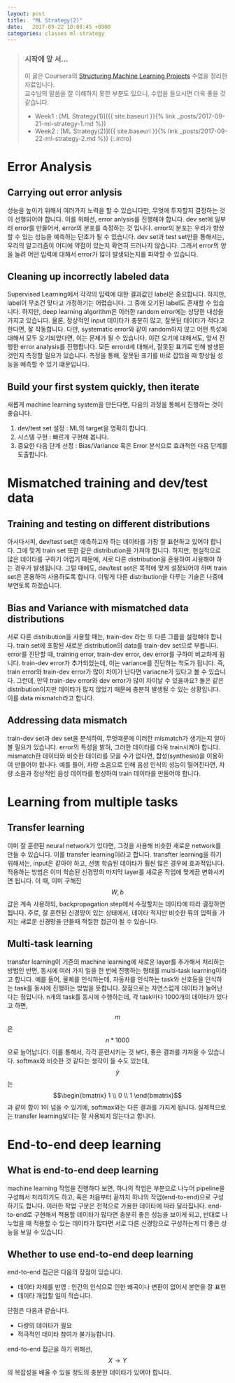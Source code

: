 ```yaml
---
layout: post
title:  "ML Strategy(2)"
date:   2017-09-22 10:08:45 +0900
categories: classes ml-strategy
---
```


> ### 시작에 앞 서...
> 이 글은 Coursera의 [Structuring Machine Learning Projects](https://www.coursera.org/learn/machine-lerning-projects) 수업을 정리한 자료입니다.<br/>
> 교수님의 말씀을 잘 이해하지 못한 부분도 있으니, 수업을 들으시면 더욱 좋을 것 같습니다.
>
> - Week1 : [ML Strategy(1)]({{ site.baseurl }}{% link _posts/2017-09-21-ml-strategy-1.md %})
> - Week2 : [ML Strategy(2)]({{ site.baseurl }}{% link _posts/2017-09-22-ml-strategy-2.md %})
{:.intro}

# Error Analysis

## Carrying out error anlysis

성능을 높이기 위해서 여러가지 노력을 할 수 있습니다만, 무엇에 투자할지 결정하는 것이 선행되어야 합니다. 이를 위해선, error anlysis를 진행해야 합니다. dev set에 일부러 error를 만들어서, error의 분포를 측정하는 것 입니다. error의 분포는 우리가 향샹할 수 있는 성능을 예측하는 단초가 될 수 있습니다. dev set과 test set만을 통해서는, 우리의 알고리즘이 어디에 약점이 있는지 확연히 드러나지 않습니다. 그래서 error의 양을 늘려 어떤 입력에 대해서 error가 많이 발생되는지를 파악할 수 있습니다.

## Cleaning up incorrectly labeled data

Supervised Learning에서 각각의 입력에 대한 결과값인 label은 중요합니다. 하지만, label이 무조건 맞다고 가정하기는 어렵습니다. 그 중에 오기된 label도 존재할 수 있습니다. 하지만, deep learning algorithm은 이러한 random error에는 상당한 내성을 가지고 있습니다. 물론, 정상적인 input 데이타가 충분히 많고, 잘못된 데이타가 적다고 한다면, 잘 작동합니다. 다만, systematic error와 같이 random하지 않고 어떤 특성에 대해서 모두 오기되었다면, 이는 문제가 될 수 있습니다.
이런 오기에 대해서도, 앞서 진행한 error analysis를 진행합니다. 모든 errord세 대해서, 잘못된 표기로 인해 발생된 것인지 측정할 필요가 있습니다. 측정을 통해, 잘못된 표기를 바로 잡았을 때 향상될 성능을 예측할 수 있기 떄문입니다. 

## Build your first system quickly, then iterate

새롭게 machine learning system을 만든다면, 다음의 과정을 통해서 진행하는 것이 좋습니다.

1. dev/test set 설정 : ML의 target을 명확히 합니다.
1. 시스템 구현 : 빠르게 구현해 봅니다.
1. 중요한 다음 단계 선정 : Bias/Variance 혹은 Error 분석으로 효과적인 다음 단계를 도출합니다.

# Mismatched training and dev/test data

## Training and testing on different distributions

아시다시피, dev/test set은 예측하고자 하는 데이타를 가장 잘 표현하고 있어야 합니다. 그에 맞게 train set 또한 같은 distribution을 가져야 합니다. 하지만, 현실적으로 많은 데이타를 구하기 어렵기 때문에, 서로 다른 distribution을 혼용하여 사용해야 하는 경우가 발생됩니다. 그럴 때에도, dev/test set은 목적에 맞게 설정되어야 하며 train set은 혼용하여 사용하도록 합니다. 이렇게 다른 distribution을 다루는 기술은 나중에 부연토록 하겠습니다.

## Bias and Variance with mismatched data distributions

서로 다른 distribution을 사용할 때는, train-dev 라는 또 다른 그룹을 설정해야 합니다. train set에 포함된 새로운 distribution의 data를 train-dev set으로 부릅니다. error를 진단할 때, training error, train-dev error, dev error를 구하여 비교하게 됩니다. train-dev error가 추가되었는데, 이는 variance를 진단하는 척도가 됩니다. 즉, train error와 train-dev error가 많이 차이가 난다면 variacne가 있다고 볼 수 있습니다. 그런데, 만약 train-dev error와 dev error가 많이 차이날 수 있을까요? 둘은 같은 distribution이지만 데이타가 많지 않았기 때문에 충분히 발생될 수 있는 상황입니다. 이를 data mismatch라고 합니다.

## Addressing data mismatch

train-dev set과 dev set을 분석하여, 무엇때문에 이러한 mismatch가 생기는지 알아볼 필요가 있습니다. error의 특성을 밝혀, 그러한 데이타를 더욱 train시켜야 합니다. mismatch한 데이타와 비슷한 데이라를 모을 수가 없다면, 합성(synthesis)을 이용하여 만들어야 합니다. 예를 들어, 차량 소음으로 인해 음성 인식의 성능이 떨어진다면, 차량 소음과 정상적인 음성 데이타를 합성하여 train 데이타를 만들어야 합니다.

# Learning from multiple tasks

## Transfer learning

이미 잘 훈련된 neural network가 있다면, 그것을 사용해 비슷한 새로운 network를 만들 수 있습니다. 이를 transfer learning이라고 합니다. transfter learning을 하기 위해서는, input은 같아야 하고, 선행 학습된 데이타가 훨씬 많은 경우에 효과적입니다. 적용하는 방법은 이미 학습된 신경망의 마지막 layer를 새로운 작업에 맞게끔 변화시키면 됩니다. 이 때, 이미 구해진 $$W, b$$값은 계속 사용하되, backpropagation step에서 수정할지는 데이타에 따라 결정하면 됩니다. 주로, 잘 훈련된 신경망이 있는 상태에서, 데이타 적지만 비슷한 류의 입력을 가지는 새로운 신경망을 만들때 적절한 접근이 될 수 있습니다.

## Multi-task learning

transfer learning이 기존의 machine learning에 새로운 layer를 추가해서 처리하는 방법인 반면, 동시에 여러 가지 일을 한 번에 진행하는 형태를 multi-task learning이라고 합니다. 예를 들어, 물체를 인식하는데, 자동차를 인식하는 task와 신호등을 인식하는 task를 동시에 진행하는 방법을 뜻합니다. 장점으로는 자연스럽게 데이타가 늘어난다는 점입니다. n개의 task를 동시에 수행하는데, 각 task마다 1000개의 데이타가 있다고 하면, $$m$$은 $$n * 1000$$으로 늘어납니다. 이를 통해서, 각각 훈련시키는 것 보다, 좋은 결과를 가져올 수 있습니다. softmax와 비슷한 것 같다는 생각이 들 수도 있는데, $$\hat{y}$$는 $$\begin{bmatrix} 1 \\ 0 \\ 1 \end{bmatrix}$$과 같이 합이 1이 넘을 수 있기에, softmax와는 다른 결과를 가지게 됩니다. 
실제적으로는 transfer learning보다는 잘 사용되지 않는다고 합니다.

# End-to-end deep learning

## What is end-to-end deep learning

machine learning 작업을 진행하다 보면, 하나의 작업은 부분으로 나누어 pipeline을 구성해서 처리하기도 하고, 혹은 처음부터 끝까지 하나의 작업(end-to-end)으로 구성하기도 합니다. 이러한 작업 구분은 전적으로 가용한 데이타에 따라 달라집니다. end-to-end로 구현해서 적용할 데이타가 많다면 충분히 좋은 성능을 보이게 되고, 반대로 나누었을 때 적용할 수 있는 데이타가 많다면 서로 다른 신경망으로 구성하는게 더 좋은 성능을 보일 수 있습니다.

## Whether to use end-to-end deep learning

end-to-end 접근은 다음의 장점이 있습니다.

- 데이타 자체를 반영 : 인간의 인식으로 인한 왜곡이나 변환이 없어서 본연을 잘 표현
- 데이타 개입할 일이 적습니다.

단점은 다음과 같습니다.

- 다량의 데이타가 필요
- 적극적인 데이타 참여가 불가능합니다. 

end-to-end 접근을 하기 위해선, $$X \to Y$$의 복잡성을 배울 수 있을 정도의 충분한 데이타가 있어야 합니다.
